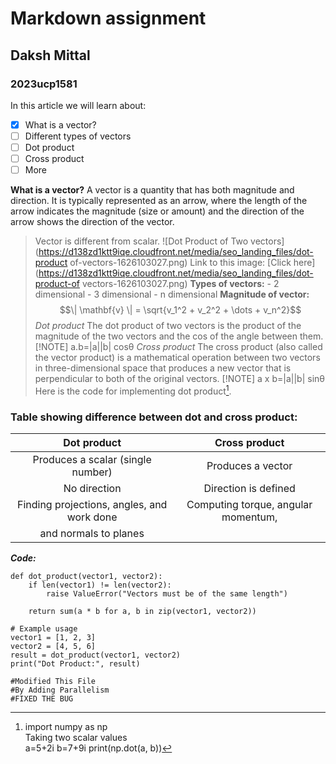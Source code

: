 # Markdown assignment 
## Daksh Mittal 
### 2023ucp1581 

In this article we will learn about:
- [x] What is a vector? 
- [ ] Different types of vectors 
- [ ] Dot product 
- [ ] Cross product 
- [ ] More 

**What is a vector?** 
A vector is a quantity that has both magnitude and direction. It is typically represented 
as an arrow, where the length of the arrow indicates the magnitude (size or amount) and 
the direction of the arrow shows the direction of the vector. 

>Vector is different from scalar. 
![Dot Product of Two 
vectors](https://d138zd1ktt9iqe.cloudfront.net/media/seo_landing_files/dot-product
of-vectors-1626103027.png) 
Link to this image: [Click 
here](https://d138zd1ktt9iqe.cloudfront.net/media/seo_landing_files/dot-product-of
vectors-1626103027.png) 
**Types of vectors:** - 2 dimensional - 3 dimensional - n dimensional 
**Magnitude of vector:** 
$$\| \mathbf{v} \| = \sqrt{v_1^2 + v_2^2 + \dots + v_n^2}$$ 
*Dot product* 
The dot product of two vectors is the product of the magnitude of the two vectors and 
the cos of the angle between them. 
>[!NOTE] 
>a.b=|a||b| cosθ 
*Cross product* 
The cross product (also called the vector product) is a mathematical operation between 
two vectors in three-dimensional space that produces a new vector that is 
perpendicular to both of the original vectors. 
>[!NOTE] 
>a x b=|a||b| sinθ 
Here is the code for implementing dot product[^1]. 
[^1]: import numpy as np  
Taking two scalar values  
a=5+2i 
b=7+9i 
print(np.dot(a, b)) 
### Table showing difference between dot and cross product: 
|Dot product|Cross product| 
|:---:|:---:| 
|Produces a scalar (single number)|Produces a vector| 
|No direction|Direction is defined| 
|Finding projections, angles, and work done|Computing torque, angular momentum, 
and normals to planes| 
***Code:*** 
``` 
def dot_product(vector1, vector2):
    if len(vector1) != len(vector2):
        raise ValueError("Vectors must be of the same length")
    
    return sum(a * b for a, b in zip(vector1, vector2))

# Example usage
vector1 = [1, 2, 3]
vector2 = [4, 5, 6]
result = dot_product(vector1, vector2)
print("Dot Product:", result)

#Modified This File 
#By Adding Parallelism
#FIXED THE BUG 
``` 
